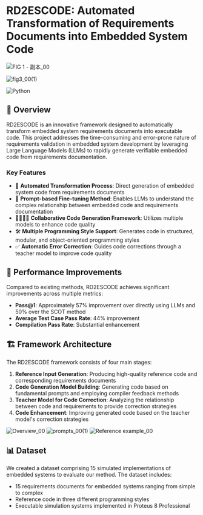 # RD2ESCODE: Automated Transformation of Requirements Documents into Embedded System Code

![FIG 1 - 副本_00](https://github.com/user-attachments/assets/8dd262fc-b707-4264-8e5d-01ba9e3fa2f9)

![fig3_00(1)](https://github.com/user-attachments/assets/397e7d66-3648-4aaf-bece-df2e7725b31e)

![Python](https://img.shields.io/badge/python-3.7+-orange)

## 📝 Overview

RD2ESCODE is an innovative framework designed to automatically transform embedded system requirements documents into executable code. This project addresses the time-consuming and error-prone nature of requirements validation in embedded system development by leveraging Large Language Models (LLMs) to rapidly generate verifiable embedded code from requirements documentation.

### Key Features

- 🔄 **Automated Transformation Process**: Direct generation of embedded system code from requirements documents
- 🧠 **Prompt-based Fine-tuning Method**: Enables LLMs to understand the complex relationship between embedded code and requirements documentation
- 👨‍👩‍👧‍👦 **Collaborative Code Generation Framework**: Utilizes multiple models to enhance code quality
- 🛠️ **Multiple Programming Style Support**: Generates code in structured, modular, and object-oriented programming styles
- ✅ **Automatic Error Correction**: Guides code corrections through a teacher model to improve code quality

## 🚀 Performance Improvements

Compared to existing methods, RD2ESCODE achieves significant improvements across multiple metrics:

- **Pass@1**: Approximately 57% improvement over directly using LLMs and 50% over the SCOT method
- **Average Test Case Pass Rate**: 44% improvement
- **Compilation Pass Rate**: Substantial enhancement

## 🏗️ Framework Architecture

The RD2ESCODE framework consists of four main stages:

1. **Reference Input Generation**: Producing high-quality reference code and corresponding requirements documents
2. **Code Generation Model Building**: Generating code based on fundamental prompts and employing compiler feedback methods
3. **Teacher Model for Code Correction**: Analyzing the relationship between code and requirements to provide correction strategies
4. **Code Enhancement**: Improving generated code based on the teacher model's correction strategies

![Overview_00](https://github.com/user-attachments/assets/e5b967b3-12fb-4d54-8669-4eb7dce9cb06)
![prompts_00(1)](https://github.com/user-attachments/assets/15969c5e-e000-489b-9e33-b17dbba59221)
![Reference example_00](https://github.com/user-attachments/assets/5db547b3-6e3d-401d-9b50-d3ee8a76413f)



## 📊 Dataset
We created a dataset comprising 15 simulated implementations of embedded systems to evaluate our method. The dataset includes:

- 15 requirements documents for embedded systems ranging from simple to complex
- Reference code in three different programming styles
- Executable simulation systems implemented in Proteus 8 Professional
